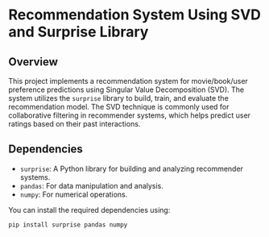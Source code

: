 # Recommendation System Using SVD and Surprise Library

## Overview
This project implements a recommendation system for movie/book/user preference predictions using Singular Value Decomposition (SVD). The system utilizes the `surprise` library to build, train, and evaluate the recommendation model. The SVD technique is commonly used for collaborative filtering in recommender systems, which helps predict user ratings based on their past interactions.

## Dependencies

- `surprise`: A Python library for building and analyzing recommender systems.
- `pandas`: For data manipulation and analysis.
- `numpy`: For numerical operations.

You can install the required dependencies using:
```bash
pip install surprise pandas numpy
